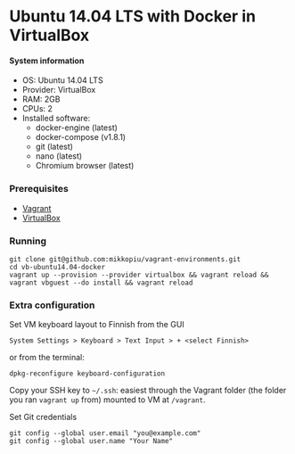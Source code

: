 # Ubuntu 14.04 LTS with Docker in VirtualBox

#### System information

- OS: Ubuntu 14.04 LTS
- Provider: VirtualBox
- RAM: 2GB
- CPUs: 2
- Installed software:
  * docker-engine (latest)
  * docker-compose (v1.8.1)
  * git (latest)
  * nano (latest)
  * Chromium browser (latest)

### Prerequisites

- [Vagrant](https://www.vagrantup.com/downloads.html)
- [VirtualBox](https://www.virtualbox.org/wiki/Downloads)

### Running

```shell
git clone git@github.com:mikkopiu/vagrant-environments.git
cd vb-ubuntu14.04-docker
vagrant up --provision --provider virtualbox && vagrant reload && vagrant vbguest --do install && vagrant reload
```

### Extra configuration

Set VM keyboard layout to Finnish from the GUI
```
System Settings > Keyboard > Text Input > + <select Finnish>
```

or from the terminal:
```shell
dpkg-reconfigure keyboard-configuration
```

Copy your SSH key to `~/.ssh`: easiest through the Vagrant folder (the folder
you ran `vagrant up` from) mounted to VM at `/vagrant`.

Set Git credentials
```shell
git config --global user.email "you@example.com"
git config --global user.name "Your Name"
```
